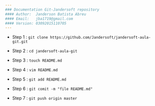```yaml
---
### Documentation Git-Jandersoft repository
#### Author:  Janderson Batista Abreu
#### Email:   jba1719@gmail.com
#### Version: 03092015110705
---
```



* Step 1 : `git clone https://github.com/Jandersoft/jandersoft-aula-git.git`

* Step 2 : `cd jandersoft-aula-git`

* Step 3 : `touch README.md`

* Step 4 : `vim README.md`

* Step 5 : `git add README.md`

* Step 6 : `git comit -m "file README.md"`

* Step 7 : `git push origin master`
